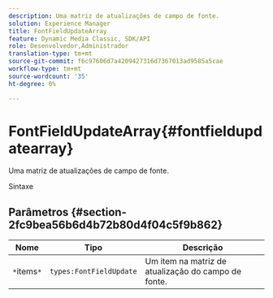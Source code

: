 ```yaml
---
description: Uma matriz de atualizações de campo de fonte.
solution: Experience Manager
title: FontFieldUpdateArray
feature: Dynamic Media Classic, SDK/API
role: Desenvolvedor,Administrador
translation-type: tm+mt
source-git-commit: f6c97606d7a4209427316d7367013ad9585a5cae
workflow-type: tm+mt
source-wordcount: '35'
ht-degree: 0%

---
```



# FontFieldUpdateArray{#fontfieldupdatearray}

Uma matriz de atualizações de campo de fonte.

Sintaxe

## Parâmetros {#section-2fc9bea56b6d4b72b80d4f04c5f9b862}

| Nome | Tipo | Descrição |
|---|---|---|
| `*`items`*` | `types:FontFieldUpdate` | Um item na matriz de atualização do campo de fonte. |

